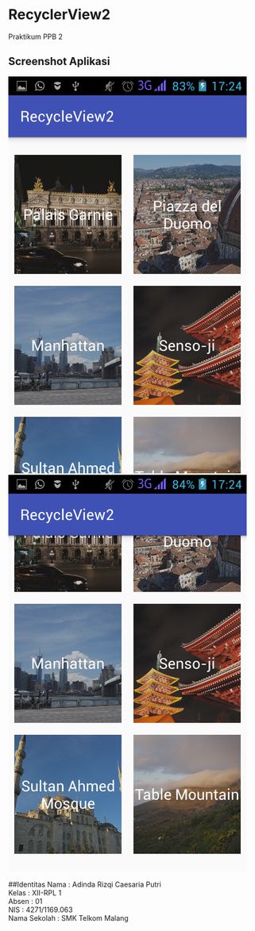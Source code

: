 # RecyclerView2
Praktikum PPB 2

## Screenshot Aplikasi  
![Screenshot 1](https://github.com/adindarizqicp/RecyclerView2/blob/master/RV2-1.png)
![Screenshot 1](https://github.com/adindarizqicp/RecyclerView2/blob/master/RV2-2.png) <br>

##Identitas
Nama : Adinda Rizqi Caesaria Putri <br>
Kelas : XII-RPL 1 <br>
Absen : 01 <br>
NIS : 4271/1169.063 <br>
Nama Sekolah : SMK Telkom Malang
